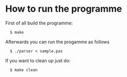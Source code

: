 How to run the programme
========================

First of all build the programme:

      $ make

Afterwards you can run the progamme as follows

      $ ./parser < sample.pas

If you want to clean up just do:

      $ make clean
